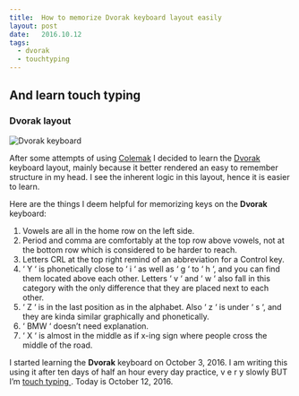 ```yaml
---
title:  How to memorize Dvorak keyboard layout easily
layout: post
date:   2016.10.12
tags:
  - dvorak
  - touchtyping
---
```

## And learn touch typing

### Dvorak layout
<img src="../dvorak-keyboard.png" alt="Dvorak keyboard"/>

After some attempts of using [Colemak](https://colemak.com/) I decided to learn the [Dvorak](https://www.dvorak-keyboard.com/) keyboard layout, mainly because it better rendered an easy to remember structure in my head. I see the inherent logic in this layout, hence it is easier to learn.

Here are the things I deem helpful for memorizing keys on the **Dvorak** keyboard:

1. Vowels are all in the home row on the left side.
2. Period and comma are comfortably at the top row above vowels, not at the bottom row which is considered to be harder to reach.
3. Letters CRL at the top right remind of an abbreviation for a Control key.
4. ‘ Y ‘ is phonetically close to ‘ i ‘ as well as ‘ g ‘ to ‘ h ‘, and you can find them located above each other. Letters ‘ v ‘ and ‘ w ‘ also fall in this category with the only difference that they are placed next to each other.
5. ‘ Z ‘ is in the last position as in the alphabet. Also ‘ z ‘ is under ‘ s ‘, and they are kinda similar graphically and phonetically.
6. ‘ BMW ‘ doesn’t need explanation.
7. ‘ X ‘ is almost in the middle as if x-ing sign where people cross the middle of the road.

I started learning the **Dvorak** keyboard on October 3, 2016. I am writing this using it after ten days of half an hour every day practice, v e r y slowly BUT I’m [ touch typing ](https://en.wikipedia.org/wiki/Touch_typing). Today is October 12, 2016.
